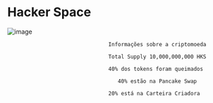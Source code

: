 # Hacker Space

![image](https://user-images.githubusercontent.com/83176134/116795440-7260ad00-aaab-11eb-87bf-4fdb73e1aa91.png)

                                    Informações sobre a criptomoeda 

                                    Total Supply 10,000,000,000 HKS
                                    
                                    40% dos tokens foram queimados
                                
                                       40% estão na Pancake Swap
                                    
                                    20% está na Carteira Criadora 
                                      
                                          



